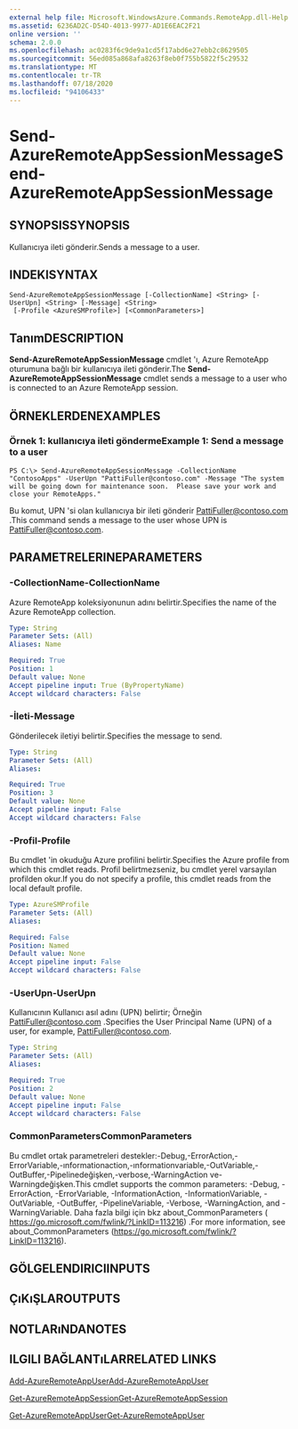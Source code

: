 ```yaml
---
external help file: Microsoft.WindowsAzure.Commands.RemoteApp.dll-Help.xml
ms.assetid: 6236AD2C-D54D-4013-9977-AD1E6EAC2F21
online version: ''
schema: 2.0.0
ms.openlocfilehash: ac0283f6c9de9a1cd5f17abd6e27ebb2c8629505
ms.sourcegitcommit: 56ed085a868afa8263f8eb0f755b5822f5c29532
ms.translationtype: MT
ms.contentlocale: tr-TR
ms.lasthandoff: 07/18/2020
ms.locfileid: "94106433"
---
```

# <span data-ttu-id="f5d83-101">Send-AzureRemoteAppSessionMessage</span><span class="sxs-lookup"><span data-stu-id="f5d83-101">Send-AzureRemoteAppSessionMessage</span></span>

## <span data-ttu-id="f5d83-102">SYNOPSIS</span><span class="sxs-lookup"><span data-stu-id="f5d83-102">SYNOPSIS</span></span>
<span data-ttu-id="f5d83-103">Kullanıcıya ileti gönderir.</span><span class="sxs-lookup"><span data-stu-id="f5d83-103">Sends a message to a user.</span></span>

## <span data-ttu-id="f5d83-104">INDEKI</span><span class="sxs-lookup"><span data-stu-id="f5d83-104">SYNTAX</span></span>

```
Send-AzureRemoteAppSessionMessage [-CollectionName] <String> [-UserUpn] <String> [-Message] <String>
 [-Profile <AzureSMProfile>] [<CommonParameters>]
```

## <span data-ttu-id="f5d83-105">Tanım</span><span class="sxs-lookup"><span data-stu-id="f5d83-105">DESCRIPTION</span></span>
<span data-ttu-id="f5d83-106">**Send-AzureRemoteAppSessionMessage** cmdlet 'ı, Azure RemoteApp oturumuna bağlı bir kullanıcıya ileti gönderir.</span><span class="sxs-lookup"><span data-stu-id="f5d83-106">The **Send-AzureRemoteAppSessionMessage** cmdlet sends a message to a user who is connected to an Azure RemoteApp session.</span></span>

## <span data-ttu-id="f5d83-107">ÖRNEKLERDEN</span><span class="sxs-lookup"><span data-stu-id="f5d83-107">EXAMPLES</span></span>

### <span data-ttu-id="f5d83-108">Örnek 1: kullanıcıya ileti gönderme</span><span class="sxs-lookup"><span data-stu-id="f5d83-108">Example 1: Send a message to a user</span></span>
```
PS C:\> Send-AzureRemoteAppSessionMessage -CollectionName "ContosoApps" -UserUpn "PattiFuller@contoso.com" -Message "The system will be going down for maintenance soon.  Please save your work and close your RemoteApps."
```

<span data-ttu-id="f5d83-109">Bu komut, UPN 'si olan kullanıcıya bir ileti gönderir PattiFuller@contoso.com .</span><span class="sxs-lookup"><span data-stu-id="f5d83-109">This command sends a message to the user whose UPN is PattiFuller@contoso.com.</span></span>

## <span data-ttu-id="f5d83-110">PARAMETRELERINE</span><span class="sxs-lookup"><span data-stu-id="f5d83-110">PARAMETERS</span></span>

### <span data-ttu-id="f5d83-111">-CollectionName</span><span class="sxs-lookup"><span data-stu-id="f5d83-111">-CollectionName</span></span>
<span data-ttu-id="f5d83-112">Azure RemoteApp koleksiyonunun adını belirtir.</span><span class="sxs-lookup"><span data-stu-id="f5d83-112">Specifies the name of the Azure RemoteApp collection.</span></span>

```yaml
Type: String
Parameter Sets: (All)
Aliases: Name

Required: True
Position: 1
Default value: None
Accept pipeline input: True (ByPropertyName)
Accept wildcard characters: False
```

### <span data-ttu-id="f5d83-113">-İleti</span><span class="sxs-lookup"><span data-stu-id="f5d83-113">-Message</span></span>
<span data-ttu-id="f5d83-114">Gönderilecek iletiyi belirtir.</span><span class="sxs-lookup"><span data-stu-id="f5d83-114">Specifies the message to send.</span></span>

```yaml
Type: String
Parameter Sets: (All)
Aliases: 

Required: True
Position: 3
Default value: None
Accept pipeline input: False
Accept wildcard characters: False
```

### <span data-ttu-id="f5d83-115">-Profil</span><span class="sxs-lookup"><span data-stu-id="f5d83-115">-Profile</span></span>
<span data-ttu-id="f5d83-116">Bu cmdlet 'in okuduğu Azure profilini belirtir.</span><span class="sxs-lookup"><span data-stu-id="f5d83-116">Specifies the Azure profile from which this cmdlet reads.</span></span>
<span data-ttu-id="f5d83-117">Profil belirtmezseniz, bu cmdlet yerel varsayılan profilden okur.</span><span class="sxs-lookup"><span data-stu-id="f5d83-117">If you do not specify a profile, this cmdlet reads from the local default profile.</span></span>

```yaml
Type: AzureSMProfile
Parameter Sets: (All)
Aliases: 

Required: False
Position: Named
Default value: None
Accept pipeline input: False
Accept wildcard characters: False
```

### <span data-ttu-id="f5d83-118">-UserUpn</span><span class="sxs-lookup"><span data-stu-id="f5d83-118">-UserUpn</span></span>
<span data-ttu-id="f5d83-119">Kullanıcının Kullanıcı asıl adını (UPN) belirtir; Örneğin PattiFuller@contoso.com .</span><span class="sxs-lookup"><span data-stu-id="f5d83-119">Specifies the User Principal Name (UPN) of a user, for example, PattiFuller@contoso.com.</span></span>

```yaml
Type: String
Parameter Sets: (All)
Aliases: 

Required: True
Position: 2
Default value: None
Accept pipeline input: False
Accept wildcard characters: False
```

### <span data-ttu-id="f5d83-120">CommonParameters</span><span class="sxs-lookup"><span data-stu-id="f5d83-120">CommonParameters</span></span>
<span data-ttu-id="f5d83-121">Bu cmdlet ortak parametreleri destekler:-Debug,-ErrorAction,-ErrorVariable,-ınformationaction,-ınformationvariable,-OutVariable,-OutBuffer,-Pipelinedeğişken,-verbose,-WarningAction ve-Warningdeğişken.</span><span class="sxs-lookup"><span data-stu-id="f5d83-121">This cmdlet supports the common parameters: -Debug, -ErrorAction, -ErrorVariable, -InformationAction, -InformationVariable, -OutVariable, -OutBuffer, -PipelineVariable, -Verbose, -WarningAction, and -WarningVariable.</span></span> <span data-ttu-id="f5d83-122">Daha fazla bilgi için bkz about_CommonParameters ( https://go.microsoft.com/fwlink/?LinkID=113216) .</span><span class="sxs-lookup"><span data-stu-id="f5d83-122">For more information, see about_CommonParameters (https://go.microsoft.com/fwlink/?LinkID=113216).</span></span>

## <span data-ttu-id="f5d83-123">GÖLGELENDIRICI</span><span class="sxs-lookup"><span data-stu-id="f5d83-123">INPUTS</span></span>

## <span data-ttu-id="f5d83-124">ÇıKıŞLAR</span><span class="sxs-lookup"><span data-stu-id="f5d83-124">OUTPUTS</span></span>

## <span data-ttu-id="f5d83-125">NOTLARıNDA</span><span class="sxs-lookup"><span data-stu-id="f5d83-125">NOTES</span></span>

## <span data-ttu-id="f5d83-126">ILGILI BAĞLANTıLAR</span><span class="sxs-lookup"><span data-stu-id="f5d83-126">RELATED LINKS</span></span>

[<span data-ttu-id="f5d83-127">Add-AzureRemoteAppUser</span><span class="sxs-lookup"><span data-stu-id="f5d83-127">Add-AzureRemoteAppUser</span></span>](./Add-AzureRemoteAppUser.md)

[<span data-ttu-id="f5d83-128">Get-AzureRemoteAppSession</span><span class="sxs-lookup"><span data-stu-id="f5d83-128">Get-AzureRemoteAppSession</span></span>](./Get-AzureRemoteAppSession.md)

[<span data-ttu-id="f5d83-129">Get-AzureRemoteAppUser</span><span class="sxs-lookup"><span data-stu-id="f5d83-129">Get-AzureRemoteAppUser</span></span>](./Get-AzureRemoteAppUser.md)


